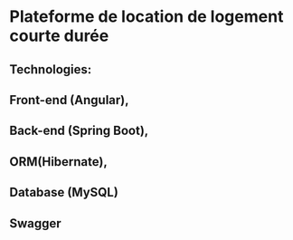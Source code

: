 # Plateforme de location de logement courte durée
## Technologies:
## Front-end (Angular), 
## Back-end (Spring Boot), 
## ORM(Hibernate), 
## Database (MySQL)
## Swagger
